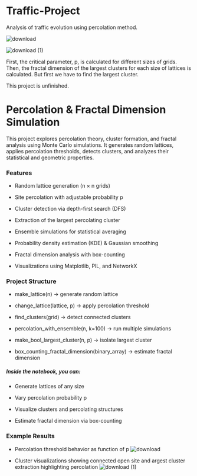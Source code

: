 # Traffic-Project

Analysis of traffic evolution using percolation method.

![download](https://github.com/mahyar-e/Traffic-Project/assets/78594407/0368b254-632b-4b73-a9be-20f38266eb5a)

![download (1)](https://github.com/mahyar-e/Traffic-Project/assets/78594407/4318f345-095b-47ff-b1fb-364a7ed9f19b)

First, the critical parameter, p, is calculated for different sizes of grids. Then, the fractal dimension of the largest clusters for each size of lattices is calculated. But first we have to find the largest cluster.

This project is unfinished.



# Percolation & Fractal Dimension Simulation

This project explores percolation theory, cluster formation, and fractal analysis using Monte Carlo simulations. It generates random lattices, applies percolation thresholds, detects clusters, and analyzes their statistical and geometric properties.

### Features

- Random lattice generation (n × n grids)

- Site percolation with adjustable probability p

- Cluster detection via depth-first search (DFS)

- Extraction of the largest percolating cluster

- Ensemble simulations for statistical averaging

- Probability density estimation (KDE) & Gaussian smoothing

- Fractal dimension analysis with box-counting

- Visualizations using Matplotlib, PIL, and NetworkX


### Project Structure

- make_lattice(n) → generate random lattice

- change_lattice(lattice, p) → apply percolation threshold

- find_clusters(grid) → detect connected clusters

- percolation_with_ensemble(n, k=100) → run multiple simulations

- make_bool_largest_cluster(n, p) → isolate largest cluster

- box_counting_fractal_dimension(binary_array) → estimate fractal dimension


##### Inside the notebook, you can:

- Generate lattices of any size

- Vary percolation probability p

- Visualize clusters and percolating structures

- Estimate fractal dimension via box-counting



### Example Results

- Percolation threshold behavior as function of p
![download](https://github.com/mahyar-e/Traffic-Project/assets/78594407/0368b254-632b-4b73-a9be-20f38266eb5a)

- Cluster visualizations showing connected open site and argest cluster extraction highlighting percolation
![download (1)](https://github.com/mahyar-e/Traffic-Project/assets/78594407/4318f345-095b-47ff-b1fb-364a7ed9f19b)
